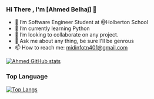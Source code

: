 ### Hi There , I'm [Ahmed Belhaj]  👋

- 🔭 I’m Software Engineer Student at @Holberton School
- 🌱 I’m currently learning Python
- 👯 I’m looking to collaborate on any project.
- 💬 Ask me about any thing, be sure I'll be genrous
- 📫 How to reach me: <midinfotn401@gmail.com>

[![Ahmed GitHub stats](https://github-readme-stats.vercel.app/api?username=Theemiss&show_icons=true)](https://github.com/Theemiss)

### Top Language 
[![Top Langs](https://github-readme-stats.vercel.app/api/top-langs/?username=Theemiss&layout=compact)](https://github.com/Theemiss)